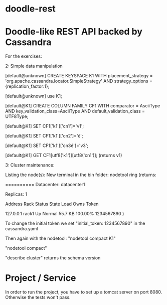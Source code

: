 doodle-rest
===========

Doodle-like REST API backed by Cassandra
========================

For the exercises:

2: Simple data manipulation

[default@unknown] CREATE KEYSPACE K1
WITH placement_strategy = 'org.apache.cassandra.locator.SimpleStrategy'
AND strategy_options = {replication_factor:1};

[default@unknown] use K1;

[default@K1] CREATE COLUMN FAMILY CF1
WITH comparator = AsciiType
AND key_validation_class=AsciiType
AND default_validation_class = UTF8Type;

[default@K1] SET CF1['k1']['cn1']='v1';

[default@K1] SET CF1['k1']['cn2']='é';

[default@K1] SET CF1['k1']['cn3é']='v3';

[default@K1] GET CF1[utf8('k1')][utf8('cn1')]; (returns v1)


3: Cluster maintenance:

Listing the node(s): New terminal in the bin folder:
nodetool ring (returns: 

==========
Datacenter: datacenter1

Replicas: 1

Address    Rack        Status State   Load            Owns                Token                                       

127.0.0.1  rack1       Up     Normal  55.7 KB         100.00%             1234567890     )       

To change the initial token we set "initial_token: 1234567890" in the cassandra.yaml

Then again with the nodetool: "nodetool compact K1"

"nodetool compact"

"describe cluster" returns the schema version


Project / Service
==================


In order to run the project, you have to set up a tomcat server on port 8080. Otherwise the tests won't pass.



